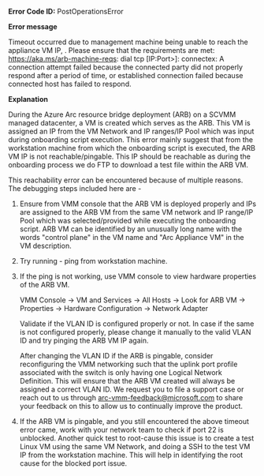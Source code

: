 **Error Code ID:** PostOperationsError

**Error message**
  
 Timeout occurred due to management machine being unable to reach the appliance VM IP, <IP>. Please ensure that the requirements are met: https://aka.ms/arb-machine-reqs: dial tcp [IP:Port>]: connectex: A connection attempt failed because the connected party did not properly respond after a period of time, or established connection failed because connected host has failed to respond.

**Explanation**

During the Azure Arc resource bridge deployment (ARB) on a SCVMM managed datacenter, a VM is created which serves as the ARB. This VM is assigned an IP from the VM Network and IP ranges/IP Pool which was input during onboarding script execution. This error mainly suggest that from the workstation machine from which the onboarding script is executed, the ARB VM IP is not reachable/pingable. This IP should be reachable as during the onboarding process we do FTP to download a test file within the ARB VM.

This reachability error can be encountered because of multiple reasons. The debugging steps included here are -

1) Ensure from VMM console that the ARB VM is deployed properly and IPs are assigned to the ARB VM from the same VM network and IP range/IP Pool which was selected/provided while executing the onboarding script. ARB VM can be identified by an unusually long name with the words "control plane" in the VM name and "Arc Appliance VM" in the VM description.
2) Try running - ping <ARB VM IP> from workstation machine.
3) If the ping is not working, use VMM console to view hardware properties of the ARB VM.
   
   VMM Console -> VM and Services -> All Hosts -> Look for ARB VM -> Properties -> Hardware Configuration -> Network Adapter
   
   Validate if the VLAN ID is configured properly or not. In case if the same is not configured properly, please change it manually to the valid VLAN ID and try pinging the ARB VM IP again.

   After changing the VLAN ID if the ARB is pingable, consider reconfiguring the VMM networking such that the uplink port profile associated with the switch is only having one Logical Network Definition. This will ensure that the ARB VM created will always be assigned a correct VLAN ID. We request you to file a support case or reach out to us through arc-vmm-feedback@microsoft.com to share your feedback on this to allow us to continually improve the product.

4) If the ARB VM is pingable, and you still encountered the above timeout error came, work with your network team to check if port 22 is unblocked. Another quick test to root-cause this issue is to create a test Linux VM using the same VM Network, and doing a SSH to the test VM IP from the workstation machine. This will help in identifying the root cause for the blocked port issue.

